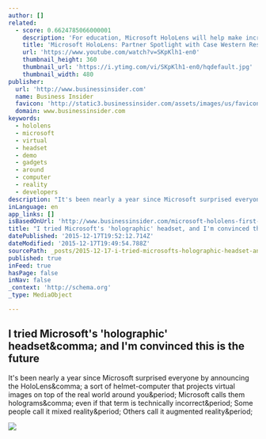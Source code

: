 ```yaml
---
author: []
related:
  - score: 0.6624785066000001
    description: 'For education, Microsoft HoloLens will help make incredible leaps forward in productivity, collaboration, and innovation. See how Microsoft HoloLens transforms the way we teach anatomy and our understanding of the human body as we help to prepare the next generation of doctors. Learn more about Microsoft HoloLens at http://www.Microsoft.com/HoloLens.'
    title: 'Microsoft HoloLens: Partner Spotlight with Case Western Reserve University'
    url: 'https://www.youtube.com/watch?v=SKpKlh1-en0'
    thumbnail_height: 360
    thumbnail_url: 'https://i.ytimg.com/vi/SKpKlh1-en0/hqdefault.jpg'
    thumbnail_width: 480
publisher:
  url: 'http://www.businessinsider.com'
  name: Business Insider
  favicon: 'http://static3.businessinsider.com/assets/images/us/favicons/favicon.ico?v=zXXjpe0lwg'
  domain: www.businessinsider.com
keywords:
  - hololens
  - microsoft
  - virtual
  - headset
  - demo
  - gadgets
  - around
  - computer
  - reality
  - developers
description: "It's been nearly a year since Microsoft surprised everyone by announcing the HoloLens, a sort of helmet-computer that projects virtual images on top of the real world around you. Microsoft calls them holograms, even if that term is technically incorrect. Some people call it mixed reality. Others call it augmented reality."
inLanguage: en
app_links: []
isBasedOnUrl: 'http://www.businessinsider.com/microsoft-hololens-first-impressions-2015-12'
title: "I tried Microsoft's 'holographic' headset, and I'm convinced this is the future"
datePublished: '2015-12-17T19:52:12.714Z'
dateModified: '2015-12-17T19:49:54.788Z'
sourcePath: _posts/2015-12-17-i-tried-microsofts-holographic-headset-and-im-convinced.md
published: true
inFeed: true
hasPage: false
inNav: false
_context: 'http://schema.org'
_type: MediaObject

---
```

<article style=""><h1>I tried Microsoft's 'holographic' headset&amp;comma; and I'm convinced this is the future</h1><p>It's been nearly a year since Microsoft surprised everyone by announcing the HoloLens&amp;comma; a sort of helmet-computer that projects virtual images on top of the real world around you&amp;period; Microsoft calls them holograms&amp;comma; even if that term is technically incorrect&amp;period; Some people call it mixed reality&amp;period; Others call it augmented reality&amp;period;</p><img src="http://static3.businessinsider.com/image/5672bfe3dd089590598b4643-5048-2523/ap488224629775.jpg" /></article>